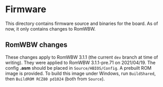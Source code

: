 # Firmware
This directory contains firmware source and binaries for the board. As of now, it only contains changes to RomWBW.

## RomWBW changes
These changes apply to RomWBW 3.1.1 (the current `dev` branch at time of writing). They were applied to RomWBW 3.1.1-pre.71 on 2021/04/19. The config **.asm** should be placed in `Source/HBIOS/Config`. A prebuilt ROM image is provided. To build this image under Windows, run `BuildShared`, then `BuildROM RCZ80 pd1024` (both from `Source`).
